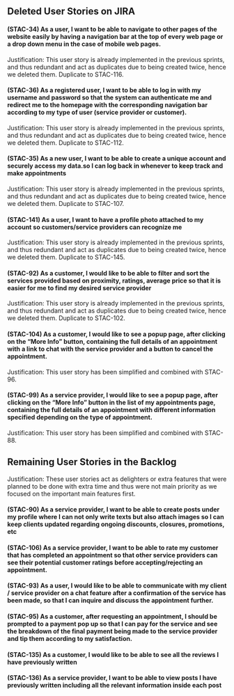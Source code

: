 ## Deleted User Stories on JIRA

#### (STAC-34) As a user, I want to be able to navigate to other pages of the website easily by having a navigation bar at the top of every web page or a drop down menu in the case of mobile web pages.
Justification: This user story is already implemented in the previous sprints, and thus redundant and act as duplicates due to being created twice, hence we deleted them. 
Duplicate to STAC-116.

#### (STAC-36) As a registered user, I want to be able to log in with my username and password so that the system can authenticate me and redirect me to the homepage with the corresponding navigation bar according to my type of user (service provider or customer).
Justification: This user story is already implemented in the previous sprints, and thus redundant and act as duplicates due to being created twice, hence we deleted them. 
Duplicate to STAC-112.

#### (STAC-35) As a new user, I want to be able to create a unique account and securely access my data.so I can log back in whenever to keep track and make appointments
Justification: This user story is already implemented in the previous sprints, and thus redundant and act as duplicates due to being created twice, hence we deleted them. 
Duplicate to STAC-107.

#### (STAC-141) As a user, I want to have a profile photo attached to my account so customers/service providers can recognize me
Justification: This user story is already implemented in the previous sprints, and thus redundant and act as duplicates due to being created twice, hence we deleted them. 
Duplicate to STAC-145.

#### (STAC-92) As a customer, I would like to be able to filter and sort the services provided based on proximity, ratings, average price so that it is easier for me to find my desired service provider
Justification: This user story is already implemented in the previous sprints, and thus redundant and act as duplicates due to being created twice, hence we deleted them. 
Duplicate to STAC-102.

#### (STAC-104) As a customer, I would like to see a popup page, after clicking on the “More Info” button, containing the full details of an appointment with a link to chat with the service provider and a button to cancel the appointment.
Justification: This user story has been simplified and combined with STAC-96. 

#### (STAC-99) As a service provider, I would like to see a popup page, after clicking on the “More Info” button in the list of my appointments page, containing the full details of an appointment with different information specified depending on the type of appointment.
Justification: This user story has been simplified and combined with STAC-88.


## Remaining User Stories in the Backlog
Justification: These user stories act as delighters or extra features that were planned to be done with extra time and thus were not main priority as we focused on the important main features first.

#### (STAC-90) As a service provider, I want to be able to create posts under my profile where I can not only write texts but also attach images so I can keep clients updated regarding ongoing discounts, closures, promotions, etc

#### (STAC-106) As a service provider, I want to be able to rate my customer that has completed an appointment so that other service providers can see their potential customer ratings before accepting/rejecting an appointment.

#### (STAC-93) As a user, I would like to be able to communicate with my client / service provider on a chat feature after a confirmation of the service has been made, so that I can inquire and discuss the appointment further.

#### (STAC-95) As a customer, after requesting an appointment, I should be prompted to a payment pop up so that I can pay for the service and see the breakdown of the final payment being made to the service provider and tip them according to my satisfaction.

#### (STAC-135) As a customer, I would like to be able to see all the reviews I have previously written

#### (STAC-136) As a service provider, I want to be able to view posts I have previously written including all the relevant information inside each post
